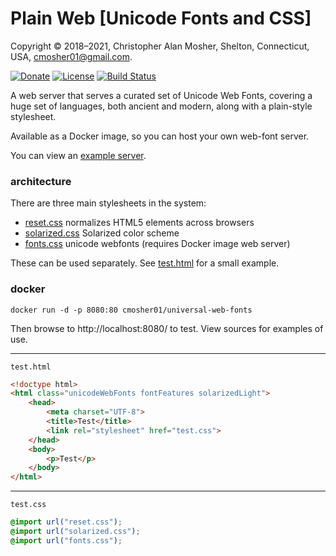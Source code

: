 # Plain Web [Unicode Fonts and CSS]

Copyright © 2018–2021, Christopher Alan Mosher, Shelton, Connecticut, USA, <cmosher01@gmail.com>.

[![Donate](https://img.shields.io/badge/Donate-PayPal-green.svg)](https://www.paypal.com/cgi-bin/webscr?cmd=_s-xclick&hosted_button_id=CVSSQ2BWDCKQ2)
[![License](https://img.shields.io/github/license/cmosher01/PlainWebCss.svg)](https://www.gnu.org/licenses/gpl.html)
[![Build Status](https://travis-ci.com/cmosher01/PlainWebCss.svg?branch=master)](https://travis-ci.com/cmosher01/PlainWebCss)

A web server that serves a curated set of Unicode Web Fonts, covering a huge set of languages,
both ancient and modern, along with a plain-style stylesheet.

Available as a Docker image, so you can host your own web-font server.

You can view an [example server](https://mosher.mine.nu/uniwebfonts/).

### architecture

There are three main stylesheets in the system:

* [reset.css](reset.css) normalizes HTML5 elements across browsers
* [solarized.css](solarized.css) Solarized color scheme
* [fonts.css](fonts.css) unicode webfonts (requires Docker image web server)

These can be used separately. See [test.html](test/test.html) for a small example.

### docker

```shell script
docker run -d -p 8080:80 cmosher01/universal-web-fonts
```

Then browse to http://localhost:8080/ to test. View sources for examples of use.

---
`test.html`
```html
<!doctype html>
<html class="unicodeWebFonts fontFeatures solarizedLight">
    <head>
        <meta charset="UTF-8">
        <title>Test</title>
        <link rel="stylesheet" href="test.css">
    </head>
    <body>
        <p>Test</p>
    </body>
</html>
```
---
`test.css`
```css
@import url("reset.css");
@import url("solarized.css");
@import url("fonts.css");
```
